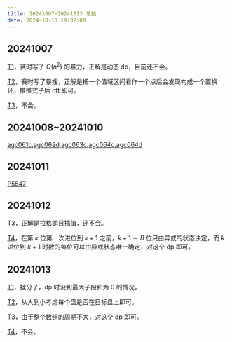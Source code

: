 ```yaml
---
title: 20241007~20241013 总结
date: 2024-10-13 19:37:00
---
```


## 20241007

[T1](http://yl503.yali.edu.cn/d/HEIGEONE/p/15)，赛时写了 $O(n^2)$ 的暴力，正解是动态 dp，目前还不会。

[T2](http://yl503.yali.edu.cn/d/HEIGEONE/p/16)，赛时写了暴搜，正解是把一个值域区间看作一个点后会发现构成一个置换环，推推式子后 ntt 即可。

[T3](http://yl503.yali.edu.cn/d/HEIGEONE/p/17)，不会。

## 20241008~20241010

[agc061c](https://www.cnblogs.com/Scarab/p/18451152),[agc062d](https://www.cnblogs.com/Scarab/p/18455749),[agc063c](https://www.cnblogs.com/Scarab/p/18451994),[agc064c](https://www.cnblogs.com/Scarab/p/18452475),[agc064d](https://www.cnblogs.com/Scarab/p/18453908)

## 20241011

[P5547](https://www.cnblogs.com/Scarab/p/18458604)

## 20241012

[T3](http://yl503.yali.edu.cn/d/HEIGEONE/p/20)，正解是拉格朗日插值，还不会。

[T4](http://yl503.yali.edu.cn/d/HEIGEONE/p/21)，在第 $k$ 位第一次进位到 $k+1$ 之前，$k+1\sim B$ 位只由异或的状态决定，而 $k$ 进位到 $k+1$ 时数的每位可以由异或状态唯一确定，对这个 dp 即可。

## 20241013

[T1](http://zhengruioi.com/contest/1695/problem/3006)，挂分了，dp 时没判最大子段和为 $0$ 的情况。

[T2](http://zhengruioi.com/contest/1695/problem/3007)，从大到小考虑每个盘是否在目标盘上即可。

[T3](http://zhengruioi.com/contest/1695/problem/3008)，由于整个数组的周期不大，对这个 dp 即可。

[T4](http://zhengruioi.com/contest/1695/problem/3009)，不会。
